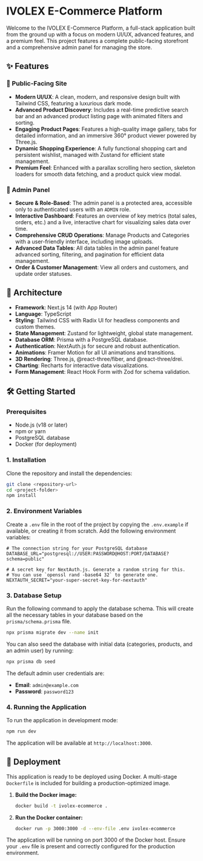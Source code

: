 # IVOLEX E-Commerce Platform

Welcome to the IVOLEX E-Commerce Platform, a full-stack application built from the ground up with a focus on modern UI/UX, advanced features, and a premium feel. This project features a complete public-facing storefront and a comprehensive admin panel for managing the store.

## ✨ Features

### 💎 Public-Facing Site
- **Modern UI/UX**: A clean, modern, and responsive design built with Tailwind CSS, featuring a luxurious dark mode.
- **Advanced Product Discovery**: Includes a real-time predictive search bar and an advanced product listing page with animated filters and sorting.
- **Engaging Product Pages**: Features a high-quality image gallery, tabs for detailed information, and an immersive 360° product viewer powered by Three.js.
- **Dynamic Shopping Experience**: A fully functional shopping cart and persistent wishlist, managed with Zustand for efficient state management.
- **Premium Feel**: Enhanced with a parallax scrolling hero section, skeleton loaders for smooth data fetching, and a product quick view modal.

### 👑 Admin Panel
- **Secure & Role-Based**: The admin panel is a protected area, accessible only to authenticated users with an `ADMIN` role.
- **Interactive Dashboard**: Features an overview of key metrics (total sales, orders, etc.) and a live, interactive chart for visualizing sales data over time.
- **Comprehensive CRUD Operations**: Manage Products and Categories with a user-friendly interface, including image uploads.
- **Advanced Data Tables**: All data tables in the admin panel feature advanced sorting, filtering, and pagination for efficient data management.
- **Order & Customer Management**: View all orders and customers, and update order statuses.

## 🚀 Architecture

- **Framework**: Next.js 14 (with App Router)
- **Language**: TypeScript
- **Styling**: Tailwind CSS with Radix UI for headless components and custom themes.
- **State Management**: Zustand for lightweight, global state management.
- **Database ORM**: Prisma with a PostgreSQL database.
- **Authentication**: NextAuth.js for secure and robust authentication.
- **Animations**: Framer Motion for all UI animations and transitions.
- **3D Rendering**: Three.js, @react-three/fiber, and @react-three/drei.
- **Charting**: Recharts for interactive data visualizations.
- **Form Management**: React Hook Form with Zod for schema validation.

## 🛠️ Getting Started

### Prerequisites
- Node.js (v18 or later)
- npm or yarn
- PostgreSQL database
- Docker (for deployment)

### 1. Installation

Clone the repository and install the dependencies:

```bash
git clone <repository-url>
cd <project-folder>
npm install
```

### 2. Environment Variables

Create a `.env` file in the root of the project by copying the `.env.example` if available, or creating it from scratch. Add the following environment variables:

```
# The connection string for your PostgreSQL database
DATABASE_URL="postgresql://USER:PASSWORD@HOST:PORT/DATABASE?schema=public"

# A secret key for NextAuth.js. Generate a random string for this.
# You can use `openssl rand -base64 32` to generate one.
NEXTAUTH_SECRET="your-super-secret-key-for-nextauth"
```

### 3. Database Setup

Run the following command to apply the database schema. This will create all the necessary tables in your database based on the `prisma/schema.prisma` file.

```bash
npx prisma migrate dev --name init
```

You can also seed the database with initial data (categories, products, and an admin user) by running:
```bash
npx prisma db seed
```
The default admin user credentials are:
- **Email**: `admin@example.com`
- **Password**: `password123`

### 4. Running the Application

To run the application in development mode:

```bash
npm run dev
```
The application will be available at `http://localhost:3000`.

## 🐳 Deployment

This application is ready to be deployed using Docker. A multi-stage `Dockerfile` is included for building a production-optimized image.

1.  **Build the Docker image:**
    ```bash
    docker build -t ivolex-ecommerce .
    ```

2.  **Run the Docker container:**
    ```bash
    docker run -p 3000:3000 -d --env-file .env ivolex-ecommerce
    ```
The application will be running on port 3000 of the Docker host. Ensure your `.env` file is present and correctly configured for the production environment.

